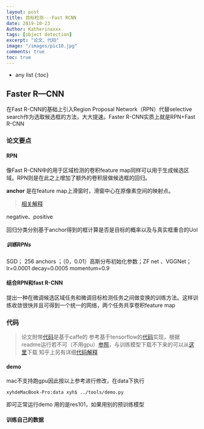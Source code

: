 ```yaml
---
layout: post
title: 目标检测---Fast RCNN
date: 2019-10-23
Author: Katherinaxxx
tags: [object detection]
excerpt: "论文、代码"
image: "/images/pic10.jpg"
comments: true
toc: true
---
```


<head>
    <script src="https://cdn.mathjax.org/mathjax/latest/MathJax.js?config=TeX-AMS-MML_HTMLorMML" type="text/javascript"></script>
    <script type="text/x-mathjax-config">
        MathJax.Hub.Config({
            tex2jax: {
            skipTags: ['script', 'noscript', 'style', 'textarea', 'pre'],
            inlineMath: [['$','$']]
            }
        });
    </script>
</head>

* any list
{:toc}

## Faster R—CNN

在Fast R-CNN的基础上引入Region Proposal Network（RPN）代替selective search作为选取候选框的方法，大大提速。Faster R-CNN实质上就是RPN+Fast R-CNN

### 论文要点

#### RPN

像Fast R-CNN中的用于区域检测的卷积feature map同样可以用于生成候选区域。RPN则是在此之上增加了额外的卷积层做候选框的回归。

**anchor** 是在feature map上滑窗时，滑窗中心在原像素空间的映射点。

> [相关解释](https://blog.csdn.net/gm_margin/article/details/80245470)

negative、positive

回归分类分别基于anchor得到的框计算是否是目标的概率以及与真实框重合的UoI

##### 训练RPNs

SGD； 256 anchors ；（0，0.01）高斯分布初始化参数；ZF net 、VGGNet； lr=0.0001 decay=0.0005 momentum=0.9


#### 结合RPN和fast R-CNN

提出一种在微调候选区域任务和微调目标检测任务之间做变换的训练方法。这样训练收敛很快并且可得到一个统一的网络，两个任务共享卷积feature map

### 代码

>论文附带[代码](https://github.com/rbgirshick/py-faster-rcnn)是基于caffe的
参考基于tensorflow的[代码](https://github.com/endernewton/tf-faster-rcnn)实现，根据readme运行若不可（不用gpu）[参照](https://blog.csdn.net/m0_38024766/article/details/90712715)，与训练模型下载不下来的可以从[这里](https://drive.google.com/drive/folders/0B1_fAEgxdnvJeGg0LWJZZ1N2aDA)下载
知乎上另有详细[代码解释](https://zhuanlan.zhihu.com/p/32230004)

#### demo

mac不支持跑gpu因此按以上参考进行修改，在data下执行
```
xyhdeMacBook-Pro:data xyh$ ../tools/demo.py
```
即可正常运行demo
用的是res101，如果用别的预训练模型

#### 训练自己的数据

